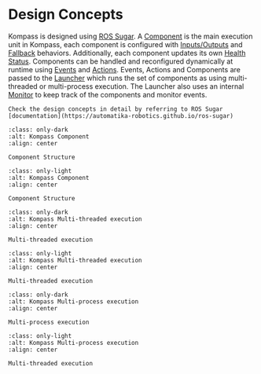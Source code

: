 # Design Concepts

Kompass is designed using [ROS Sugar](https://automatika-robotics.github.io/ros-sugar). A [Component](https://automatika-robotics.github.io/ros-sugar/design/component.html) is the main execution unit in Kompass, each component is configured with [Inputs/Outputs](https://automatika-robotics.github.io/ros-sugar/design/topics.html) and [Fallback](https://automatika-robotics.github.io/ros-sugar/design/fallbacks.html) behaviors. Additionally, each component updates its own [Health Status](https://automatika-robotics.github.io/ros-sugar/design/status.html). Components can be handled and reconfigured dynamically at runtime using [Events](https://automatika-robotics.github.io/ros-sugar/design/events.html) and [Actions](https://automatika-robotics.github.io/ros-sugar/design/actions.html). Events, Actions and Components are passed to the [Launcher](https://automatika-robotics.github.io/ros-sugar/design/launcher.html) which runs the set of components as using multi-threaded or multi-process execution. The Launcher also uses an internal [Monitor](https://automatika-robotics.github.io/ros-sugar/design/monitor.html) to keep track of the components and monitor events.

```{seealso}
Check the design concepts in detail by referring to ROS Sugar [documentation](https://automatika-robotics.github.io/ros-sugar)
```


```{figure} ../_static/images/diagrams/component_dark.png
:class: only-dark
:alt: Kompass Component
:align: center

Component Structure
```

```{figure} ../_static/images/diagrams/component_light.png
:class: only-light
:alt: Kompass Component
:align: center

Component Structure
```

```{figure} ../_static/images/diagrams/multi_threaded_dark.png
:class: only-dark
:alt: Kompass Multi-threaded execution
:align: center

Multi-threaded execution
```

```{figure} ../_static/images/diagrams/multi_threaded_light.png
:class: only-light
:alt: Kompass Multi-threaded execution
:align: center

Multi-threaded execution
```


```{figure} ../_static/images/diagrams/multi_process_dark.png
:class: only-dark
:alt: Kompass Multi-process execution
:align: center

Multi-process execution
```

```{figure} ../_static/images/diagrams/multi_process_light.png
:class: only-light
:alt: Kompass Multi-process execution
:align: center

Multi-threaded execution
```
